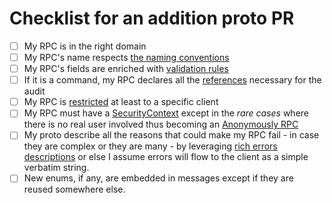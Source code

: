 # Checklist for an addition proto PR

- [ ] My RPC is in the right domain
- [ ] My RPC's name respects [the naming conventions](https://github.com/ebuzzing/service-api-domains/blob/master/documentation/HowTo/HowToNameMyRpc.md)
- [ ] My RPC's fields are enriched with [validation rules](https://github.com/ebuzzing/service-api-domains/blob/master/documentation/Explanation/ValidationRules.md)
- [ ] If it is a command, my RPC declares all the [references](https://github.com/ebuzzing/service-api-domains#reference) necessary for the audit
- [ ] My RPC is [restricted](https://github.com/ebuzzing/service-api-domains/blob/master/documentation/HowTo/HowToRestrictAnRpcToSpecificClients.md) at least to a specific client
- [ ] My RPC must have a [SecurityContext](https://github.com/ebuzzing/service-api-domains/blob/master/documentation/Explanation/IdentificationAndAuthentication.md#identification1) except in the _rare cases_ where there is no real user involved thus becoming an [Anonymously RPC](https://github.com/ebuzzing/service-api-domains/blob/master/documentation/Explanation/IdentificationAndAuthentication.md#:~:text=the%20rpc%20should%20be%20suffixed%20with%20anonymously)
- [ ] My proto describe all the reasons that could make my RPC fail - in case they are complex or they are many - by leveraging [rich errors descriptions](https://github.com/ebuzzing/service-api-domains/blob/master/documentation/HowTo/HowToUseRichErrorMessages.md) or else I assume errors will flow to the client as a simple verbatim string. 
- [ ] New enums, if any, are embedded in messages except if they are reused somewhere else. 

